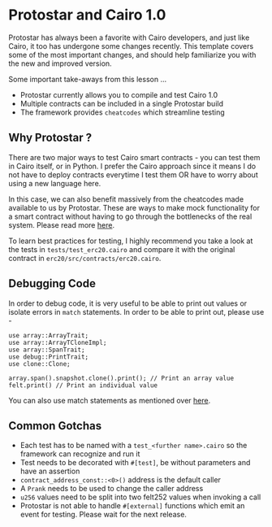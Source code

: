 # Protostar and Cairo 1.0

Protostar has always been a favorite with Cairo developers, and just like Cairo, it too has undergone some changes recently. This template covers some of the most important changes, and should help familiarize you with the new and improved version.

Some important take-aways from this lesson ... 

- Protostar currently allows you to compile and test Cairo 1.0 
- Multiple contracts can be included in a single Protostar build 
- The framework provides `cheatcodes` which streamline testing
 
## Why Protostar ?

There are two major ways to test Cairo smart contracts - you can test them in Cairo itself, or in Python. I prefer the Cairo approach since it means I do not have to deploy contracts everytime I test them OR have to worry about using a new language here.

In this case, we can also benefit massively from the cheatcodes made available to us by Protostar. These are ways to make mock functionality for a smart contract without having to go through the bottlenecks of the real system. Please read more  [here](https://docs.swmansion.com/protostar/docs/tutorials/cairo-1-support/compiling).

To learn best practices for testing, I highly recommend you take a look at the tests in `tests/test_erc20.cairo` and compare it with the original contract in `erc20/src/contracts/erc20.cairo`.

## Debugging Code

In order to debug code, it is very useful to be able to print out values or isolate errors in `match` statements. In order to be able to print out, please use - 

```
use array::ArrayTrait;
use array::ArrayTCloneImpl;
use array::SpanTrait;
use debug::PrintTrait;
use clone::Clone;

array.span().snapshot.clone().print(); // Print an array value
felt.print() // Print an individual value
```

You can also use match statements as mentioned over [here](https://docs.swmansion.com/protostar/docs/tutorials/cairo-1-support/cheatcodes/deploy#handling-deploy-errors). 

## Common Gotchas

- Each test has to be named with a `test_<further name>.cairo` so the framework can recognize and run it
- Test needs to be decorated with `#[test]`, be without parameters and have an assertion
- `contract_address_const::<0>()` address is the default caller
- A `Prank` needs to be used to change the caller address
- `u256` values need to be split into two felt252 values when invoking a call
- Protostar is not able to handle `#[external]` functions which emit an event for testing. Please wait for the next release.
